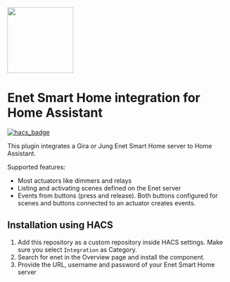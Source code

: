 <img src="https://www.enet-smarthome.com/fileadmin/user_upload/Icons/eNet-Logo.svg" width="150" height="150" />

# Enet Smart Home integration for Home Assistant
[![hacs_badge](https://img.shields.io/badge/HACS-Custom-41BDF5.svg?style=for-the-badge)](https://github.com/hacs/integration)

This plugin integrates a Gira or Jung Enet Smart Home server to Home Assistant.

Supported features:
- Most actuators like dimmers and relays
- Listing and activating scenes defined on the Enet server
- Events from buttons (press and release). Both buttons configured for scenes and buttons connected to an actuator creates events.


## Installation using HACS

1. Add this repository as a custom repository inside HACS settings. Make sure you select `Integration` as Category.
2. Search for enet in the Overview page and install the component.
3. Provide the URL, username and password of your Enet Smart Home server


